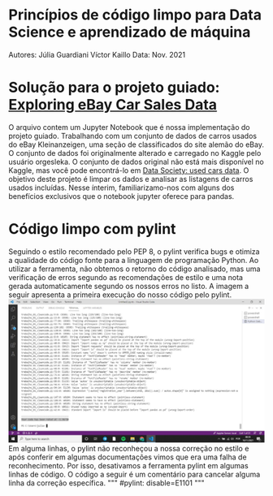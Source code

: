# Princípios de código limpo para Data Science e aprendizado de máquina
Autores:
Júlia Guardiani
Víctor Kaillo
Data:
Nov. 2021
# Solução para o projeto guiado: [Exploring eBay Car Sales Data](https://app.dataquest.io/c/54/m/294/guided-project%3A-exploring-ebay-car-sales-data/)
O arquivo []() contem um Jupyter Notebook que é nossa implementação do projeto guiado. Trabalhando com um conjunto de dados de carros usados do eBay Kleinanzeigen, uma seção de classificados do site alemão do eBay. O conjunto de dados foi originalmente alterado e carregado no Kaggle pelo usuário orgesleka. O conjunto de dados original não está mais disponível no Kaggle, mas você pode encontrá-lo em [Data Society: used cars data](https://data.world/data-society/used-cars-data). O objetivo deste projeto é limpar os dados e analisar as listagens de carros usados incluídas. Nesse ínterim, familiarizamo-nos com alguns dos benefícios exclusivos que o notebook jupyter oferece para pandas.
# Código limpo com pylint
Seguindo o estilo recomendado pelo PEP 8, o pylint verifica bugs e otimiza a qualidade do código fonte para a linguagem de programação Python. Ao utilizar a ferramenta, não obtemos o retorno do código analisado, mas uma verificação de erros segundo as recomendações de estilo e uma nota gerada automaticamente segundo os nossos erros no listo. A imagem a seguir apresenta a primeira execução do nosso código pelo pylint. ![Nossa nota inicial foi -1.38/10](data.jpeg)
Em alguma linhas, o pylint não reconheçou a nossa correção no estilo e após conferir em algumas documentações vimos que era uma falha de reconhecimento. Por isso, desativamos a ferramenta pylint em algumas linhas de código. O código a seguir é um comentário para cancelar alguma linha da correção específica.
""" #pylint: disable=E1101 """
